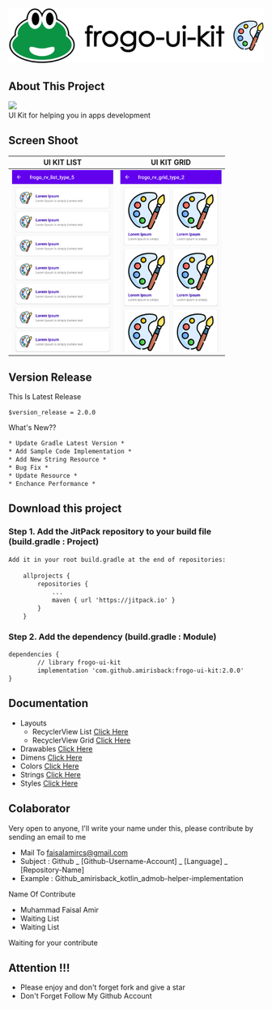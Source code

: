 ![ScreenShoot Apps](docs/image/ss_banner.png?raw=true)

## About This Project
[![](https://jitpack.io/v/amirisback/frogo-ui-kit.svg?style=flat-square)](https://jitpack.io/#amirisback/frogo-ui-kit) <br>
UI Kit for helping you in apps development

## Screen Shoot
| UI KIT LIST |  UI KIT GRID              |
|:------------------:|:----------------------------:|
|<span align="center"><img width="200px" height="360px" src="docs/image/ss_home_list.png"></span> | <span align="center"><img width="200px" height="360px" src="docs/image/ss_home_grid.png"></span> |


## Version Release
This Is Latest Release

    $version_release = 2.0.0

What's New??

    * Update Gradle Latest Version *
    * Add Sample Code Implementation *
    * Add New String Resource *
    * Bug Fix *
    * Update Resource *
    * Enchance Performance *

## Download this project

### Step 1. Add the JitPack repository to your build file (build.gradle : Project)
    
    Add it in your root build.gradle at the end of repositories:
    
    	allprojects {
    		repositories {
    			...
    			maven { url 'https://jitpack.io' }
    		}
    	}
      
### Step 2. Add the dependency (build.gradle : Module)
    
    dependencies {
            // library frogo-ui-kit
            implementation 'com.github.amirisback:frogo-ui-kit:2.0.0'
    }

## Documentation
- Layouts
    - RecyclerView List [Click Here](https://github.com/amirisback/frogo-ui-kit/blob/master/docs/recyclerview_list.md)
    - RecyclerView Grid [Click Here](https://github.com/amirisback/frogo-ui-kit/blob/master/docs/recyclerview_grid.md)
- Drawables [Click Here](https://github.com/amirisback/frogo-ui-kit/wiki/Drawable)
- Dimens [Click Here](https://github.com/amirisback/frogo-ui-kit/wiki/Dimens)
- Colors [Click Here](https://github.com/amirisback/frogo-ui-kit/wiki/Colors)
- Strings [Click Here](https://github.com/amirisback/frogo-ui-kit/wiki/Strings)
- Styles [Click Here](https://github.com/amirisback/frogo-ui-kit/wiki/Styles)


## Colaborator
Very open to anyone, I'll write your name under this, please contribute by sending an email to me

- Mail To faisalamircs@gmail.com
- Subject : Github _ [Github-Username-Account] _ [Language] _ [Repository-Name]
- Example : Github_amirisback_kotlin_admob-helper-implementation

Name Of Contribute
- Muhammad Faisal Amir
- Waiting List
- Waiting List

Waiting for your contribute

## Attention !!!
- Please enjoy and don't forget fork and give a star
- Don't Forget Follow My Github Account